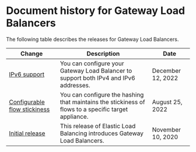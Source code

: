 # Document history for Gateway Load Balancers<a name="doc-history"></a>

The following table describes the releases for Gateway Load Balancers\.

| Change | Description | Date | 
| --- |--- |--- |
| [IPv6 support](#doc-history) | You can configure your Gateway Load Balancer to support both IPv4 and IPv6 addresses\. | December 12, 2022 | 
| [Configurable flow stickiness](https://docs.aws.amazon.com/elasticloadbalancing/latest/gateway/target-groups.html#flow-stickiness) | You can configure the hashing that maintains the stickiness of flows to a specific target appliance\. | August 25, 2022 | 
| [Initial release](#doc-history) | This release of Elastic Load Balancing introduces Gateway Load Balancers\. | November 10, 2020 | 